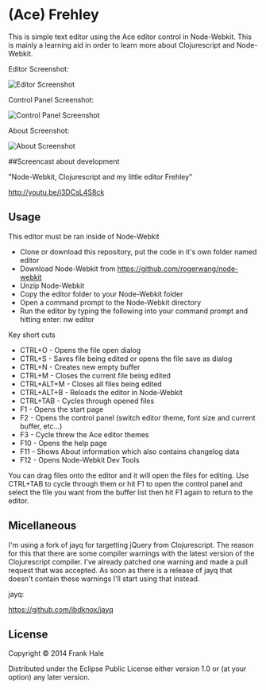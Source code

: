 # (Ace) Frehley

This is simple text editor using the Ace editor control in Node-Webkit. This is mainly
a learning aid in order to learn more about Clojurescript and Node-Webkit.

Editor Screenshot:

<img src="https://farm8.staticflickr.com/7366/13891522390_cc39f56a6e_b.jpg" alt="Editor Screenshot" />

Control Panel Screenshot:

<img src="https://farm3.staticflickr.com/2926/14078115835_b1f5f23b17_b.jpg" alt="Control Panel Screenshot" />

About Screenshot:

<img src="https://farm8.staticflickr.com/7068/13891494517_4996a176c0_b.jpg" alt="About Screenshot" />

##Screencast about development

"Node-Webkit, Clojurescript and my little editor Frehley"

http://youtu.be/i3DCsL4S8ck

## Usage

This editor must be ran inside of Node-Webkit

- Clone or download this repository, put the code in it's own folder named editor
- Download Node-Webkit from https://github.com/rogerwang/node-webkit
- Unzip Node-Webkit
- Copy the editor folder to your Node-Webkit folder
- Open a command prompt to the Node-Webkit directory
- Run the editor by typing the following into your command prompt and hitting enter: nw editor

Key short cuts

- CTRL+O - Opens the file open dialog
- CTRL+S - Saves file being edited or opens the file save as dialog
- CTRL+N - Creates new empty buffer
- CTRL+M - Closes the current file being edited
- CTRL+ALT+M - Closes all files being edited
- CTRL+ALT+B - Reloads the editor in Node-Webkit
- CTRL+TAB - Cycles through opened files
- F1 - Opens the start page
- F2 - Opens the control panel (switch editor theme, font size and current buffer, etc...)
- F3 - Cycle threw the Ace editor themes 
- F10 - Opens the help page
- F11 - Shows About information which also contains changelog data
- F12 - Opens Node-Webkit Dev Tools

You can drag files onto the editor and it will open the files for editing. Use CTRL+TAB to cycle through
them or hit F1 to open the control panel and select the file you want from the buffer list then hit F1 again
to return to the editor. 

## Micellaneous

I'm using a fork of jayq for targetting jQuery from Clojurescript. The reason
for this that there are some compiler warnings with the latest version of the Clojurescript
compiler. I've already patched one warning and made a pull request that was accepted. As 
soon as there is a release of jayq that doesn't contain these warnings I'll start using that
instead. 

jayq:

https://github.com/ibdknox/jayq

## License

Copyright © 2014 Frank Hale

Distributed under the Eclipse Public License either version 1.0 or (at
your option) any later version.

